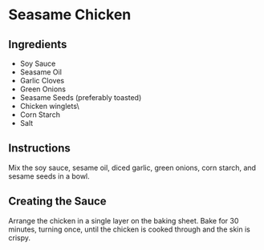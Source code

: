 # Seasame Chicken

## Ingredients

- Soy Sauce
- Seasame Oil
- Garlic Cloves
- Green Onions
- Seasame Seeds (preferably toasted)
- Chicken winglets\
- Corn Starch
- Salt

## Instructions

Mix the soy sauce, sesame oil, diced garlic, green onions, corn starch, and sesame seeds in a bowl.


## Creating the Sauce

Arrange the chicken in a single layer on the baking sheet. 
Bake for 30 minutes, turning once, until the chicken is cooked through and the skin is crispy.
